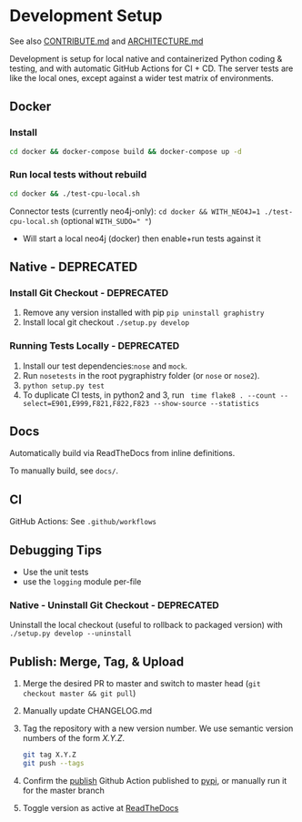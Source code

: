 # Development Setup

See also [CONTRIBUTE.md](contribute.md) and [ARCHITECTURE.md](architecture.md)

Development is setup for local native and containerized Python coding & testing, and with automatic GitHub Actions for CI + CD. The server tests are like the local ones, except against a wider test matrix of environments.

## Docker

### Install

```bash
cd docker && docker-compose build && docker-compose up -d
```
### Run local tests without rebuild

```bash
cd docker && ./test-cpu-local.sh
```

Connector tests (currently neo4j-only): `cd docker && WITH_NEO4J=1 ./test-cpu-local.sh` (optional `WITH_SUDO=" "`)

* Will start a local neo4j (docker) then enable+run tests against it


## Native - DEPRECATED
### Install Git Checkout - DEPRECATED

1. Remove any version installed with pip
    `pip uninstall graphistry`
2. Install local git checkout
	`./setup.py develop`

### Running Tests Locally - DEPRECATED

1. Install our test dependencies:`nose` and `mock`.
2. Run `nosetests` in the root pygraphistry folder (or `nose` or `nose2`).
3. `python setup.py test`
4. To duplicate CI tests, in python2 and 3, run ` time flake8 . --count --select=E901,E999,F821,F822,F823 --show-source --statistics`


## Docs

Automatically build via ReadTheDocs from inline definitions.

To manually build, see `docs/`.

## CI

GitHub Actions: See `.github/workflows`


## Debugging Tips

* Use the unit tests
* use the `logging` module per-file


### Native - Uninstall Git Checkout - DEPRECATED

Uninstall the local checkout (useful to rollback to packaged version) with `./setup.py develop --uninstall`

## Publish: Merge, Tag, & Upload

1. Merge the desired PR to master and switch to master head (`git checkout master && git pull`)

1. Manually update CHANGELOG.md

1. Tag the repository with a new version number. We use semantic version numbers of the form *X.Y.Z*.

	```sh
	git tag X.Y.Z
	git push --tags
	```

1. Confirm the [publish](https://github.com/graphistry/pygraphistry/actions?query=workflow%3A%22Publish+Python+%F0%9F%90%8D+distributions+%F0%9F%93%A6+to+PyPI+and+TestPyPI%22) Github Action published to [pypi](https://pypi.org/project/graphistry/), or manually run it for the master branch

1. Toggle version as active at [ReadTheDocs](https://readthedocs.org/projects/pygraphistry/versions/)
